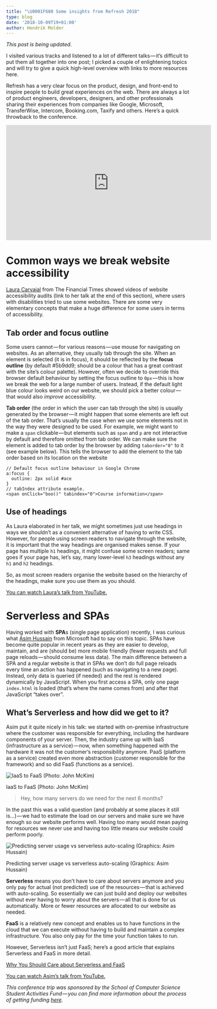 ```yaml
---
title: "\U0001F680 Some insights from Refresh 2018"
type: blog
date: '2018-10-09T19+01:00'
author: Hendrik Molder
---
```

_This post is being updated._

I visited various tracks and listened to a lot of different talks — it’s difficult to put them all together into one post; I picked a couple of enlightening topics and will try to give a quick high-level overview with links to more resources here.

Refresh has a very clear focus on the product, design, and front-end to inspire people to build great experiences on the web. There are always a lot of product engineers, developers, designers, and other professionals sharing their experiences from companies like Google, Microsoft, TransferWise, Intercom, Booking.com, Taxify and others. Here’s a quick throwback to the conference.

<iframe width="560" height="315" src="https://www.youtube.com/embed/NXF6VhIas7g?rel=0" frameborder="0" allow="autoplay; encrypted-media" allowfullscreen></iframe>

# Common ways we break website accessibility

[Laura Carvajal](https://twitter.com/lc512k) from The Financial Times showed videos of website accessibility audits (link to her talk at the end of this section), where users with disabilities tried to use some websites. There are some very elementary concepts that make a huge difference for some users in terms of accessibility.

## Tab order and focus outline

Some users cannot — for various reasons — use mouse for navigating on websites. As an alternative, they usually tab through the site. When an element is selected (it is in focus), it should be reflected by the **focus outline** (by default #5b9dd9; should be a colour that has a great contrast with the site’s colour palette). However, often we decide to override this browser default behaviour by setting the focus outline to `0px` — this is how we break the web for a large number of users. Instead, if the default light blue colour looks weird on our website, we should pick a better colour — that would also _improve_ accessibility.

**Tab order** (the order in which the user can tab through the site) is usually generated by the browser — it might happen that some elements are left out of the tab order. That’s usually the case when we use some elements not in the way they were designed to be used. For example, we might want to make a `span` clickable — but elements such as `span` and `p` are not interactive by default and therefore omitted from tab order. We can make sure the element is added to tab order by the browser by adding `taborder="0"` to it (see example below). This tells the browser to add the element to the tab order based on its location on the website

```
// Default focus outline behaviour in Google Chrome
a:focus {
  outline: 2px solid #ace
}
// tabIndex attribute example.
<span onClick="boo()" tabindex="0">Course information</span>
```

## Use of headings

As Laura elaborated in her talk, we might sometimes just use headings in ways we shouldn’t as a convenient alternative of having to write CSS. However, for people using screen readers to navigate through the website, it is important that the way headings are organised makes sense. If your page has multiple `h1` headings, it might confuse some screen readers; same goes if your page has, let’s say, many lower-level `h3` headings without any `h1` and `h2` headings.

So, as most screen readers organise the website based on the hierarchy of the headings, make sure you use them as you should.

[You can watch Laura’s talk from YouTube.](https://www.youtube.com/watch?v=4SWJXKH6-hs)

# Serverless and SPAs

Having worked with **SPA**s (single page application) recently, I was curious what [Asim Hussain](https://twitter.com/jawache?lang=en) from Microsoft had to say on this topic. SPAs have become quite popular in recent years as they are easier to develop, maintain, and are (should be) more mobile friendly (fewer requests and full page reloads — should consume less data). The main difference between a SPA and a regular website is that in SPAs we don’t do full page reloads every time an action has happened (such as navigating to a new page). Instead, only data is queried (if needed) and the rest is rendered dynamically by JavaScript. When you first access a SPA, only one page `index.html` is loaded (that’s where the name comes from) and after that JavaScript “takes over”.

## What’s Serverless and how did we get to it?

Asim put it quite nicely in his talk: we started with on-premise infrastructure where the customer was responsible for everything, including the hardware components of your server. Then, the industry came up with IaaS (infrastructure as a service) — now, when something happened with the hardware it was not the customer’s responsibility anymore. PaaS (platform as a service) created even more abstraction (customer responsible for the framework) and so did FaaS (functions as a service).

![IaaS to FaaS (Photo: John McKim)](https://ucarecdn.com/426d9fdf-a3c1-406d-9231-c6903859e31a/)

IaaS to FaaS (Photo: John McKim)

> Hey, how many servers do we need for the next 6 months?

In the past this was a valid question (and probably at some places it still is…) — we had to estimate the load on our servers and make sure we have enough so our website performs well. Having too many would mean paying for resources we never use and having too little means our website could perform poorly.

![Predicting server usage vs serverless auto-scaling (Graphics: Asim Hussain)](https://ucarecdn.com/5882f133-d4bd-4dc0-9907-516a69712710/)

Predicting server usage vs serverless auto-scaling (Graphics: Asim Hussain)

**Serverless** means you don’t have to care about servers anymore and you only pay for actual (not predicted) use of the resources — that is achieved with auto-scaling. So essentially we can just build and deploy our websites without ever having to worry about the servers — all that is done for us automatically. More or fewer resources are allocated to our website as needed.

**FaaS** is a relatively new concept and enables us to have functions in the cloud that we can execute without having to build and maintain a complex infrastructure. You also only pay for the time your function takes to run.

However, Serverless isn’t just FaaS; here’s a good article that explains Serverless and FaaS in more detail.

[Why You Should Care about Serverless and FaaS](https://medium.com/@oyetoketoby80/why-you-should-care-about-serverless-and-faas-6987c84eacb4)

[You can watch Asim’s talk from YouTube.](https://www.youtube.com/watch?v=SOVkGssLvBk)



_This conference trip was sponsored by the School of Computer Science Student Activities Fund — you can find more information about the process of getting funding _[_here_](https://wiki.cs.manchester.ac.uk/index.php/Student_Activities_Fund)_._
